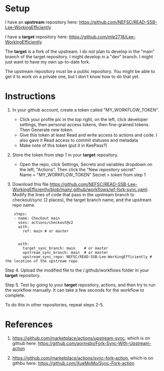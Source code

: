 # Setup
I have an **upstream** repository here: https://github.com/NEFSC/READ-SSB-Lee-WorkingEfficiently

I have a **target** repository here: https://github.com/mle2718/Lee-WorkingEfficiently 

The **target** is a fork of the upstream. I do not plan to develop in the "main" branch of the target repository.  I might develop in a "dev" branch. I might just want to have my own up-to-date fork.

The upstream repository must be a public repository. You might be able to get it to work on a private one, but I don't know how to do that yet.

# Instructions

1. In your github account,  create a token called "MY_WORKFLOW_TOKEN".  
	* Click your profile pic in the top right, on the left, click developer settings, then personal access tokens, then fine-grained tokens.  Then Generate new token.
	* Give this token at least Read and write access to actions and code.  I also gave it Read access to commit statuses and metadata
	* Make note of this token (put it in KeePass?)


2. Store the token from step 1 in your **target** repository.
	  * Open the repo, click  Settings, Secrets and variables dropdown on the left, "Actions".  Then click the "New repository secret"  
    Name = "MY_WORKFLOW_TOKEN" 
    Secret = token from step 1


3. Download this file https://github.com/NEFSC/READ-SSB-Lee-WorkingEfficiently/blob/main/.github/workflows/wf-fork-sync.yaml.  Modify the lines of code that pass in the upstream branch to checkout/sync (2 places), the target branch name, and the upstream repo name.  


```
    steps:
    - name: Checkout main
      uses: actions/checkout@v2
      with:
        ref: main # or master


      with:
        target_sync_branch: main    # or master
        upstream_sync_branch: main  # or master
        upstream_sync_repo: NEFSC/READ-SSB-Lee-WorkingEfficiently # the location of the upstream repo
```

Step 4. Upload the modified file to the /.github/workflows folder in your **target** repository.

Step 5. Test by going to your **target** repository, actions, and then try to run the workflow manually.  It can take a few seconds for the workflow to complete.

To do this in other repositories, repeat steps 2-5.

# References

1. https://github.com/marketplace/actions/upstream-sync, which is on github here: https://github.com/aormsby/Fork-Sync-With-Upstream-action
   
2. https://github.com/marketplace/actions/sync-fork-action, which is on githbu here: https://github.com/XueMoMo/Sync-Fork-action

